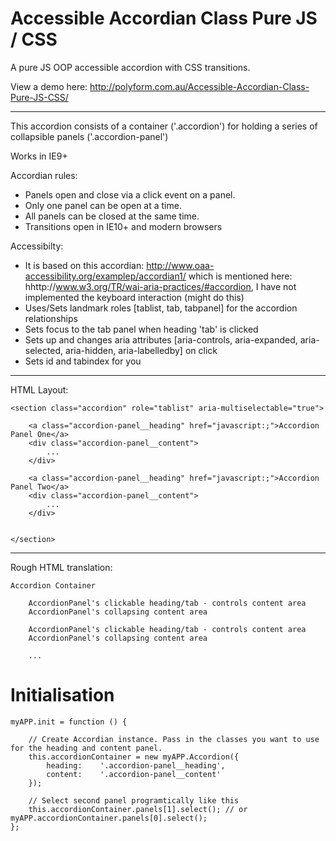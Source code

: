 # Accessible Accordian Class Pure JS / CSS

A pure JS OOP accessible accordion with CSS transitions.

View a demo here: http://polyform.com.au/Accessible-Accordian-Class-Pure-JS-CSS/

-------

This accordion consists of a container ('.accordion') for holding a series of 
collapsible panels ('.accordion-panel')

Works in IE9+

Accordian rules:
- Panels open and close via a click event on a panel.
- Only one panel can be open at a time.
- All panels can be closed at the same time.
- Transitions open in IE10+ and modern browsers

Accessibilty:
- It is based on this accordian: http://www.oaa-accessibility.org/examplep/accordian1/ 
    which is mentioned here: hhttp://www.w3.org/TR/wai-aria-practices/#accordion, I have not implemented the keyboard interaction (might do this)
- Uses/Sets landmark roles [tablist, tab, tabpanel] for the accordion relationships
- Sets focus to the tab panel when heading 'tab' is clicked
- Sets up and changes aria attributes [aria-controls, aria-expanded, aria-selected, aria-hidden, aria-labelledby] on click
- Sets id and tabindex for you

-----------------------------------
HTML Layout:
```
<section class="accordion" role="tablist" aria-multiselectable="true">

    <a class="accordion-panel__heading" href="javascript:;">Accordion Panel One</a>
    <div class="accordion-panel__content">
        ...
    </div>

    <a class="accordion-panel__heading" href="javascript:;">Accordion Panel Two</a>
    <div class="accordion-panel__content">
        ...
    </div>

    
</section>
```
-----------------------------------

Rough HTML translation:
```
Accordion Container

    AccordionPanel's clickable heading/tab - controls content area
    AccordionPanel's collapsing content area

    AccordionPanel's clickable heading/tab - controls content area
    AccordionPanel's collapsing content area

    ...
```

Initialisation
====
```
myAPP.init = function () {

    // Create Accordian instance. Pass in the classes you want to use for the heading and content panel. 
    this.accordionContainer = new myAPP.Accordion({
        heading:    '.accordion-panel__heading',
        content:    '.accordion-panel__content'
    });

    // Select second panel programtically like this
    this.accordionContainer.panels[1].select(); // or myAPP.accordionContainer.panels[0].select();
};
```